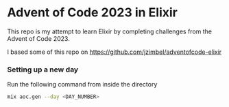 # Advent of Code 2023 in Elixir

This repo is my attempt to learn Elixir by completing challenges from the Advent of Code 2023.

I based some of this repo on https://github.com/jzimbel/adventofcode-elixir

### Setting up a new day

Run the following command from inside the directory

```bash
mix aoc.gen --day <DAY_NUMBER>
```
